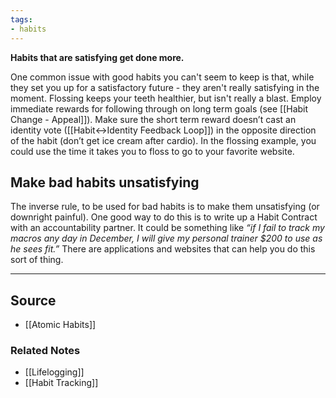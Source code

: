 ```yaml
---
tags:
- habits
---
```

**Habits that are satisfying get done more.**

One common issue with good habits you can't seem to keep is that, while they set you up for a satisfactory future - they aren't really satisfying in the moment. Flossing keeps your teeth healthier, but isn't really a blast. Employ immediate rewards for following through on long term goals (see [[Habit Change - Appeal]]). Make sure the short term reward doesn’t cast an identity vote ([[Habit↔Identity Feedback Loop]]) in the opposite direction of the habit (don’t get ice cream after cardio). In the flossing example, you could use the time it takes you to floss to go to your favorite website.

## Make bad habits unsatisfying

The inverse rule, to be used for bad habits is to make them unsatisfying (or downright painful). One good way to do this is to write up a Habit Contract with an accountability partner. It could be something like *“if I fail to track my macros any day in December, I will give my personal trainer $200 to use as he sees fit.”* There are applications and websites that can help you do this sort of thing.

---

## Source
- [[Atomic Habits]]

### Related Notes
- [[Lifelogging]]
- [[Habit Tracking]]